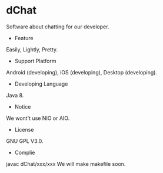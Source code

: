# dChat
Software about chatting for our developer.
  - Feature 
  
  Easily, Lightly, Pretty.
  - Support Platform
  
  Android (developing), iOS (developing), Desktop (developing).
  - Developing Language
  
  Java 8.
  - Notice
  
  We wont't use NIO or AIO.
  - License
  
  GNU GPL V3.0. 
  - Complie
  
  javac dChat/xxx/xxx
  We will make makefile soon.
